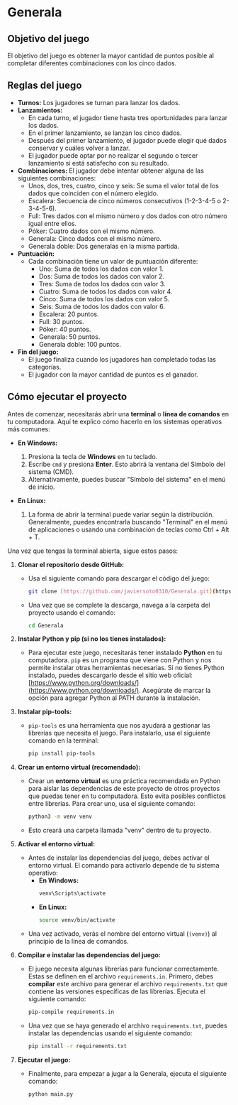 # Generala

## Objetivo del juego

El objetivo del juego es obtener la mayor cantidad de puntos posible al completar diferentes combinaciones con los cinco dados.

## Reglas del juego

- **Turnos:** Los jugadores se turnan para lanzar los dados.
- **Lanzamientos:**
  * En cada turno, el jugador tiene hasta tres oportunidades para lanzar los dados.
  * En el primer lanzamiento, se lanzan los cinco dados.
  * Después del primer lanzamiento, el jugador puede elegir qué dados conservar y cuáles volver a lanzar.
  * El jugador puede optar por no realizar el segundo o tercer lanzamiento si está satisfecho con su resultado.
- **Combinaciones:** El jugador debe intentar obtener alguna de las siguientes combinaciones:
  * Unos, dos, tres, cuatro, cinco y seis: Se suma el valor total de los dados que coinciden con el número elegido.
  * Escalera: Secuencia de cinco números consecutivos (1-2-3-4-5 o 2-3-4-5-6).
  * Full: Tres dados con el mismo número y dos dados con otro número igual entre ellos.
  * Póker: Cuatro dados con el mismo número.
  * Generala: Cinco dados con el mismo número.
  * Generala doble: Dos generalas en la misma partida.
- **Puntuación:**
  * Cada combinación tiene un valor de puntuación diferente:
    * Uno: Suma de todos los dados con valor 1.
    * Dos: Suma de todos los dados con valor 2.
    * Tres: Suma de todos los dados con valor 3.
    * Cuatro: Suma de todos los dados con valor 4.
    * Cinco: Suma de todos los dados con valor 5.
    * Seis: Suma de todos los dados con valor 6.
    * Escalera: 20 puntos.
    * Full: 30 puntos.
    * Póker: 40 puntos.
    * Generala: 50 puntos.
    * Generala doble: 100 puntos.
- **Fin del juego:**
  * El juego finaliza cuando los jugadores han completado todas las categorías.
  * El jugador con la mayor cantidad de puntos es el ganador.

## Cómo ejecutar el proyecto

Antes de comenzar, necesitarás abrir una **terminal** o **línea de comandos** en tu computadora. Aquí te explico cómo hacerlo en los sistemas operativos más comunes:

* **En Windows:**
    1.  Presiona la tecla de **Windows** en tu teclado.
    2.  Escribe `cmd` y presiona **Enter**. Esto abrirá la ventana del Símbolo del sistema (CMD).
    3.  Alternativamente, puedes buscar "Símbolo del sistema" en el menú de inicio.

* **En Linux:**
    1.  La forma de abrir la terminal puede variar según la distribución. Generalmente, puedes encontrarla buscando "Terminal" en el menú de aplicaciones o usando una combinación de teclas como Ctrl + Alt + T.

Una vez que tengas la terminal abierta, sigue estos pasos:

1.  **Clonar el repositorio desde GitHub:**
    * Usa el siguiente comando para descargar el código del juego:
        ```bash
        git clone [https://github.com/javiersoto0310/Generala.git](https://github.com/javiersoto0310/Generala.git)
        ```
    * Una vez que se complete la descarga, navega a la carpeta del proyecto usando el comando:
        ```bash
        cd Generala
        ```

2.  **Instalar Python y pip (si no los tienes instalados):**
    * Para ejecutar este juego, necesitarás tener instalado **Python** en tu computadora. `pip` es un programa que viene con Python y nos permite instalar otras herramientas necesarias. Si no tienes Python instalado, puedes descargarlo desde el sitio web oficial: [https://www.python.org/downloads/](https://www.python.org/downloads/). Asegúrate de marcar la opción para agregar Python al PATH durante la instalación.

3.  **Instalar pip-tools:**
    * `pip-tools` es una herramienta que nos ayudará a gestionar las librerías que necesita el juego. Para instalarlo, usa el siguiente comando en la terminal:
        ```bash
        pip install pip-tools
        ```

4.  **Crear un entorno virtual (recomendado):**
    * Crear un **entorno virtual** es una práctica recomendada en Python para aislar las dependencias de este proyecto de otros proyectos que puedas tener en tu computadora. Esto evita posibles conflictos entre librerías. Para crear uno, usa el siguiente comando:
        ```bash
        python3 -m venv venv
        ```
    * Esto creará una carpeta llamada "venv" dentro de tu proyecto.

5.  **Activar el entorno virtual:**
    * Antes de instalar las dependencias del juego, debes activar el entorno virtual. El comando para activarlo depende de tu sistema operativo:
        * **En Windows:**
            ```bash
            venv\Scripts\activate
            ```
        * **En Linux:**
            ```bash
            source venv/bin/activate
            ```
    * Una vez activado, verás el nombre del entorno virtual (`(venv)`) al principio de la línea de comandos.

6.  **Compilar e instalar las dependencias del juego:**
    * El juego necesita algunas librerías para funcionar correctamente. Estas se definen en el archivo `requirements.in`. Primero, debes **compilar** este archivo para generar el archivo `requirements.txt` que contiene las versiones específicas de las librerías. Ejecuta el siguiente comando:
        ```bash
        pip-compile requirements.in
        ```
    * Una vez que se haya generado el archivo `requirements.txt`, puedes instalar las dependencias usando el siguiente comando:
        ```bash
        pip install -r requirements.txt
        ```

7.  **Ejecutar el juego:**
    * Finalmente, para empezar a jugar a la Generala, ejecuta el siguiente comando:
        ```bash
        python main.py
        ```